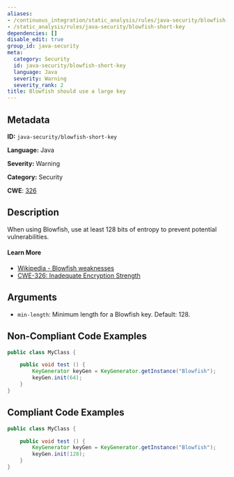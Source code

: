 ```yaml
---
aliases:
- /continuous_integration/static_analysis/rules/java-security/blowfish-short-key
- /static_analysis/rules/java-security/blowfish-short-key
dependencies: []
disable_edit: true
group_id: java-security
meta:
  category: Security
  id: java-security/blowfish-short-key
  language: Java
  severity: Warning
  severity_rank: 2
title: Blowfish should use a large key
---
```

<!--  SOURCED FROM https://github.com/DataDog/datadog-static-analyzer-rule-docs -->


## Metadata
**ID:** `java-security/blowfish-short-key`

**Language:** Java

**Severity:** Warning

**Category:** Security

**CWE**: [326](https://cwe.mitre.org/data/definitions/326.html)

## Description
When using Blowfish, use at least 128 bits of entropy to prevent potential vulnerabilities.

#### Learn More

 - [Wikipedia - Blowfish weaknesses](https://en.wikipedia.org/wiki/Blowfish_(cipher)#Weakness_and_successors)
 - [CWE-326: Inadequate Encryption Strength](https://cwe.mitre.org/data/definitions/326.html)

## Arguments

 * `min-length`: Minimum length for a Blowfish key. Default: 128.

## Non-Compliant Code Examples
```java
public class MyClass {

    public void test () {
        KeyGenerator keyGen = KeyGenerator.getInstance("Blowfish");
        keyGen.init(64);
    }
}
```

## Compliant Code Examples
```java
public class MyClass {

    public void test () {
        KeyGenerator keyGen = KeyGenerator.getInstance("Blowfish");
        keyGen.init(128);
    }
}
```
